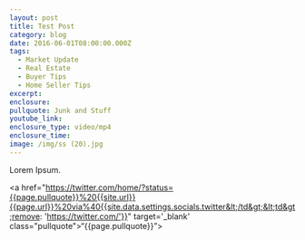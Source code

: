 ```yaml
---
layout: post
title: Test Post
category: blog
date: 2016-06-01T08:00:00.000Z
tags:
  - Market Update
  - Real Estate
  - Buyer Tips
  - Home Seller Tips
excerpt:
enclosure:
pullquote: Junk and Stuff
youtube_link:
enclosure_type: video/mp4
enclosure_time:
image: /img/ss (20).jpg
---
```




Lorem Ipsum.

<a href="https://twitter.com/home/?status={{page.pullquote}}%20{{site.url}}{{page.url}}%20via%40{{site.data.settings.socials.twitter&lt;/td&gt;&lt;td&gt;remove: 'https://twitter.com/'}}" target='_blank' class="pullquote"&gt;“{{page.pullquote}}”>